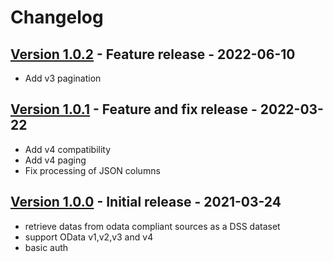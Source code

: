 # Changelog

## [Version 1.0.2](https://github.com/dataiku/dss-plugin-odata/releases/tag/v1.0.2) - Feature release - 2022-06-10

- Add v3 pagination

## [Version 1.0.1](https://github.com/dataiku/dss-plugin-odata/releases/tag/v1.0.1) - Feature and fix release - 2022-03-22

- Add v4 compatibility
- Add v4 paging
- Fix processing of JSON columns

## [Version 1.0.0](https://github.com/dataiku/dss-plugin-odata/releases/tag/v1.0.0) - Initial release - 2021-03-24

- retrieve datas from odata compliant sources as a DSS dataset
- support OData v1,v2,v3 and v4
- basic auth
